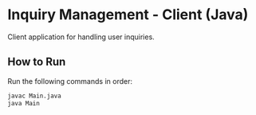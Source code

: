 # Inquiry Management - Client (Java)

Client application for handling user inquiries.

## How to Run

Run the following commands in order:

```bash
javac Main.java
java Main
```